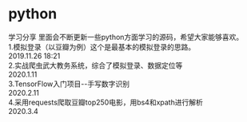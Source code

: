 # python
学习分享
里面会不断更新一些python方面学习的源码，希望大家能够喜欢。  
1.模拟登录（以豆瓣为例）这个是最基本的模拟登录的思路。  
2019.11.26 18:21  
2.实战爬虫武大教务系统，综合了模拟登录、数据定位等      
2020.1.11   
3.TensorFlow入门项目--手写数字识别  
2020.2.11  
4.采用requests爬取豆瓣top250电影，用bs4和xpath进行解析  
2020.3.4
